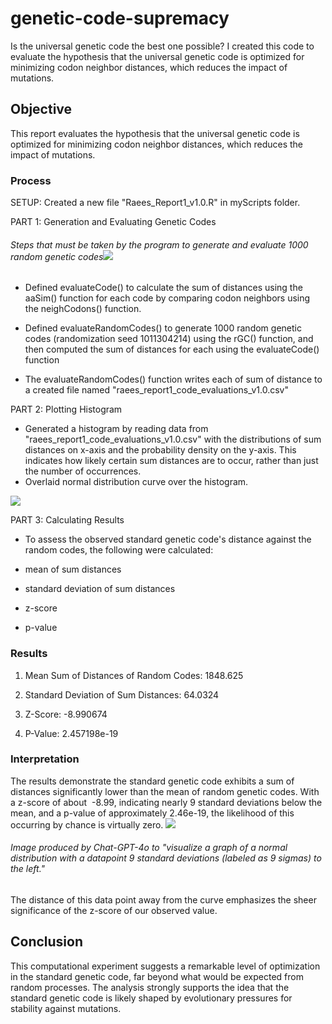 # genetic-code-supremacy
Is the universal genetic code the best one possible? I created this code to evaluate the hypothesis that the universal genetic code is optimized for minimizing codon neighbor distances, which reduces the impact of mutations.

Objective
---------

This report evaluates the hypothesis that the universal genetic code is optimized for minimizing codon neighbor distances, which reduces the impact of mutations.


### Process

SETUP: Created a new file "Raees_Report1_v1.0.R" in myScripts folder.

PART 1: Generation and Evaluating Genetic Codes

###### Steps that must be taken by the program to generate and evaluate 1000 random genetic codes![](https://lh7-rt.googleusercontent.com/docsz/AD_4nXfYRJSp5z7XEyyyn7g3jvgXm8LiUdhZlLu00PymsOTmpjNCFOsA4j6BBAWI6M9mLql01eXg_9SbFKhoW4StsXjpiMQGSupwGqlnAheyEQrl-ZHdhNevGXVhPsVbMymoa3xg6tqLu3mOjsT6sOdbR39fQ0i1?key=olavv0_KbGw_qZWlMvDEzg)

-   Defined evaluateCode() to calculate the sum of distances using the aaSim() function for each code by comparing codon neighbors using the neighCodons() function.

-   Defined evaluateRandomCodes() to generate 1000 random genetic codes (randomization seed 1011304214) using the rGC() function, and then computed the sum of distances for each using the evaluateCode() function

-   The evaluateRandomCodes() function writes each of sum of distance to a created file named "raees_report1_code_evaluations_v1.0.csv"

PART 2: Plotting Histogram
-   Generated a histogram by reading data from "raees_report1_code_evaluations_v1.0.csv" with the distributions of sum distances on x-axis and the probability density on the y-axis. This indicates how likely certain sum distances are to occur, rather than just the number of occurrences.
-   Overlaid normal distribution curve over the histogram.
 
 ![](https://lh7-rt.googleusercontent.com/docsz/AD_4nXcQ7wVvObj14bvj3jUUAbXNW8UUYSUFzg-bat_HqsNw1RA7gAVLzhAnZXi2Uf-iWu9ls5VXWA505mFPJmS_OtC-ur_mEelIfM4-ZrenEEk56jACeBTuh8fJxhCJz-QsR6evVaSRU4oIY7wp8rwDUL6Ic5ft?key=olavv0_KbGw_qZWlMvDEzg)


PART 3: Calculating Results

-   To assess the observed standard genetic code's distance against the random codes, the following were calculated:

-   mean of sum distances

-   standard deviation of sum distances

-   z-score

-   p-value

### Results

1.  Mean Sum of Distances of Random Codes:  1848.625

2.  Standard Deviation of Sum Distances:  64.0324

3.  Z-Score: -8.990674

4.  P-Value: 2.457198e-19

### Interpretation 

The results demonstrate the standard genetic code exhibits a sum of distances significantly lower than the mean of random genetic codes. With a z-score of about  -8.99, indicating nearly 9 standard deviations below the mean, and a p-value of approximately 2.46e-19, the likelihood of this occurring by chance is virtually zero. ![](https://lh7-rt.googleusercontent.com/docsz/AD_4nXeLrZ_ZykHRzemgSm0rXKkSvySwDQ42AVW9tToWd5TRRI7nTyATziY2yKSPAHvCwy-6F2jKF5DcgeksnMhV5VCxc79BXB-RZIGQoj3nqp40r06TalPMzGjwIz-Xhs2ii0cAUxQzBe2q6XMDxEmsOXu7FJlz?key=olavv0_KbGw_qZWlMvDEzg)

###### Image produced by Chat-GPT-4o to "visualize a graph of a normal distribution with a datapoint 9 standard deviations (labeled as 9 sigmas) to the left."

The distance of this data point away from the curve emphasizes the sheer significance of the z-score of our observed value. 

Conclusion
----------

This computational experiment suggests a remarkable level of optimization in the standard genetic code, far beyond what would be expected from random processes. The analysis strongly supports the idea that the standard genetic code is likely shaped by evolutionary pressures for stability against mutations.
